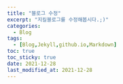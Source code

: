 ```yaml
---
title: "블로그 수정"
excerpt: "지킬블로그를 수정해봅시다.;)"
categories: 
  - Blog
tags:
  - [Blog,Jekyll,github.io,Markdown]
toc: true
toc_sticky: true
date: 2021-12-28
last_modified_at: 2021-12-28
---
```




<!--_sass/common/_reset.scss : 스크롤바
영역, 소요시간, 스크롤바, 카테고리, 포커스, 이미지 크기, 하이퍼링크 없애기-->
